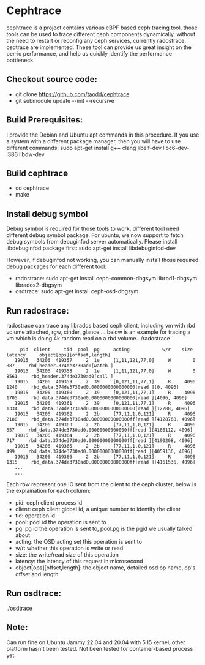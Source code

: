 # Cephtrace 
cephtrace is a project contains various eBPF based ceph tracing tool, those tools can be used to trace different ceph components dynamically, without the need to restart or reconfig any ceph services, currently radostrace, osdtrace are implemented. These tool can provide us great insight on the per-io performance, and help us quickly identify the performance bottleneck. 

## Checkout source code:
- git clone https://github.com/taodd/cephtrace
- git submodule update --init --recursive

## Build Prerequisites:
I provide the Debian and Ubuntu apt commands in this procedure. If you use a system with a different package manager, then you will have to use different commands:
sudo apt-get install g++ clang libelf-dev libc6-dev-i386 libdw-dev

## Build cephtrace
- cd cephtrace
- make

## Install debug symbol
Debug symbol is required for those tools to work, different tool need different debug symbol package. For ubuntu, we now support to fetch debug symbols from debuginfod server automatically. Please install libdebuginfod package first: 
sudo apt-get install libdebuginfod-dev

However, if debuginfod not working, you can manually install those required debug packages for each different tool:
- radostrace: sudo apt-get install ceph-common-dbgsym librbd1-dbgsym librados2-dbgsym
- osdtrace: sudo apt-get install ceph-osd-dbgsym

## Run radostrace:
radostrace can trace any librados based ceph client, including vm with rbd volume attached, rgw, cinder, glance ...
below is an example for tracing a vm which is doing 4k random read on a rbd volume.
./radostrace
```
     pid  client     tid  pool  pg     acting            w/r    size  latency     object[ops][offset,length]
   19015   34206  419357     2  1e     [1,11,121,77,0]     W        0     887     rbd_header.374de3730ad0[watch ]
   19015   34206  419358     2  1e     [1,11,121,77,0]     W        0    8561     rbd_header.374de3730ad0[call ]
   19015   34206  419359     2  39     [0,121,11,77,1]     R     4096    1240     rbd_data.374de3730ad0.0000000000000000[read ][0, 4096]
   19015   34206  419360     2  39     [0,121,11,77,1]     R     4096    1705     rbd_data.374de3730ad0.0000000000000000[read ][4096, 4096]
   19015   34206  419361     2  39     [0,121,11,77,1]     R     4096    1334     rbd_data.374de3730ad0.0000000000000000[read ][12288, 4096]
   19015   34206  419362     2  2b     [77,11,1,0,121]     R     4096    2180     rbd_data.374de3730ad0.00000000000000ff[read ][4128768, 4096]
   19015   34206  419363     2  2b     [77,11,1,0,121]     R     4096     857     rbd_data.374de3730ad0.00000000000000ff[read ][4186112, 4096]
   19015   34206  419364     2  2b     [77,11,1,0,121]     R     4096     717     rbd_data.374de3730ad0.00000000000000ff[read ][4190208, 4096]
   19015   34206  419365     2  2b     [77,11,1,0,121]     R     4096     499     rbd_data.374de3730ad0.00000000000000ff[read ][4059136, 4096]
   19015   34206  419366     2  2b     [77,11,1,0,121]     R     4096    1315     rbd_data.374de3730ad0.00000000000000ff[read ][4161536, 4096]
   ...
   ...
```
Each row represent one IO sent from the client to the ceph cluster, below is the explaination for each column:
- pid:    ceph client process id
- client: ceph client global id, a unique number to identify the client
- tid:    operation id 
- pool:   pool id the operation is sent to
- pg:     pg id the operation is sent to, pool.pg is the pgid we usually talked about
- acting: the OSD acting set this operation is sent to
- w/r:    whether this operation is write or read
- size:   the write/read size of this operation
- latency: the latency of this request in microsecond
- object[ops][offset,length]: the object name, detailed osd op name, op's offset and length

## Run osdtrace:
./osdtrace

## Note:
Can run fine on Ubuntu Jammy 22.04 and 20.04 with 5.15 kernel, other platform hasn't been tested.
Not been tested for container-based process yet. 
